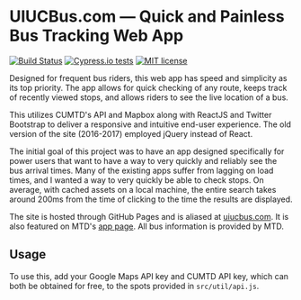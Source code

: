 # UIUCBus.com — Quick and Painless Bus Tracking Web App

[![Build Status](https://travis-ci.com/josh-byster/bus-tracker.svg?branch=master)](https://travis-ci.com/josh-byster/bus-tracker)
[![Cypress.io tests](https://img.shields.io/badge/cypress.io-tests-green.svg?style=flat-square)](https://cypress.io)
[![MIT license](https://img.shields.io/badge/License-MIT-blue.svg)](https://lbesson.mit-license.org/)

Designed for frequent bus riders, this web app has speed and simplicity as its top priority. The app allows for quick checking of any route, keeps track of recently viewed stops, and allows riders to see the live location of a bus.

This utilizes CUMTD's API and Mapbox along with ReactJS and Twitter Bootstrap to deliver a responsive and intuitive end-user experience. The old version of the site (2016-2017) employed jQuery instead of React.

The initial goal of this project was to have an app designed specifically for power users that want to have a way to very quickly and reliably see the bus arrival times. Many of the existing apps suffer from lagging on load times, and I wanted
a way to very quickly be able to check stops. On average, with cached assets on a local machine, the entire search takes around 200ms from the time of clicking to the time the results are displayed.

The site is hosted through GitHub Pages and is aliased at [uiucbus.com](http://uiucbus.com/). It is also featured on MTD's [app page](https://mtd.org/maps-and-schedules/apps/). All bus information is provided by MTD.

## Usage

To use this, add your Google Maps API key and CUMTD API key, which can both be obtained for free, to the spots provided in `src/util/api.js`.
